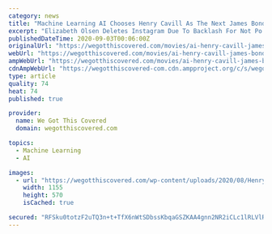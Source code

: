 ```yaml
---
category: news
title: "Machine Learning AI Chooses Henry Cavill As The Next James Bond"
excerpt: "Elizabeth Olsen Deletes Instagram Due To Backlash For Not Po... Eternals Director Wants The Film To Be Bigger Than Avengers:... Grand Theft Auto 6 Is Reportedly Years Away From Being Annou ..."
publishedDateTime: 2020-09-03T00:06:00Z
originalUrl: "https://wegotthiscovered.com/movies/ai-henry-cavill-james-bond/"
webUrl: "https://wegotthiscovered.com/movies/ai-henry-cavill-james-bond/"
ampWebUrl: "https://wegotthiscovered.com/movies/ai-henry-cavill-james-bond/amp/"
cdnAmpWebUrl: "https://wegotthiscovered-com.cdn.ampproject.org/c/s/wegotthiscovered.com/movies/ai-henry-cavill-james-bond/amp/"
type: article
quality: 74
heat: 74
published: true

provider:
  name: We Got This Covered
  domain: wegotthiscovered.com

topics:
  - Machine Learning
  - AI

images:
  - url: "https://wegotthiscovered.com/wp-content/uploads/2020/08/Henry-Cavill.jpg"
    width: 1155
    height: 570
    isCached: true

secured: "RFSku0totzF2uTQ3n+t+TfX6nWtSDbssKbqaGSZKAA4gnn2NR2iCLc1lRLVlRiA0ieVxfs3NHvuwiLMesIN3jDlRuQLAWeLOnC9nx6e74JTdVuAFwNh9bJgkCLVSf3t4hJ/EX6SsH+/6iN3/L4WSn/fSOrBH4VKxJdX02YdPdVzZM3SH96sc+RrESZnmH7dKLx2KNl9LAPMtDrWGtHl5TsZkxEW30cognuS+oEgINqMeCeIHWEE1jIirdkg9ClHOJVsZIgDGsY4VfnMpk0M2746lkdZL/JAv22HZQoNhIQv7NoTyBoN6CFABr3rl5sUb74QL/86xqfFcgO//D7IBdTQncxAxvK3RlGwfw4jtEWo=;+xa/HUos4I/kh80EbtSoJQ=="
---
```


